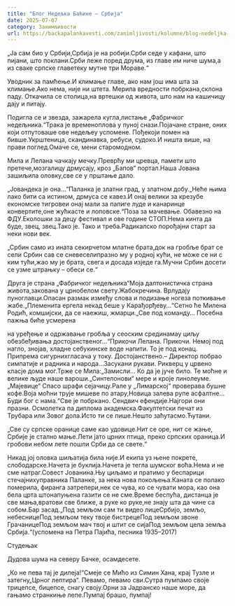 ```yaml
---
title: "Блог Недељка Баћине – Србија"
date: 2025-07-07
category: Занимљивости
url: https://backapalankavesti.com/zanimljivosti/kolumne/blog-nedeljka-bacine-srbija/
---
```


„Ја сам био у Србији,Србија је на робији.Срби седе у кафани, што пијани, што поклани.Срби леже поред друма, из главе им ниче шума,а из сваке српске главетеку мутне три Мораве.“

Уводник за памћење.И климање главе, ако нам још има шта за климање.Ако нема, није ни штета. Мерила вредности побркана,склона паду. Откачила се столица,на вртешки од живота, што нам на кашичицу дају и питају.

Подигла се и звезда, зажарела кугла,листање „Фабричког недељника.“Трака је временоплова у пуној снази.Појачане стране, оних који отпутоваше ове недељеу успомене. Пођекоји помен на бивше.Укрштеница, скандинавка, ребуси, судоко.И ништа више, на прави поглед.Омаче се, мени старомодном.

Мила и Лелана чачкају мечку.Преврћу ми цревца, памети што претече,мозгалицу дрмусају, кроз „Бапов“ портал.Наша Јована зашиљила оловку,све се у прштање дало.

„Јовандека је она…“Паланка је златни град, у златном добу.„Неће њима лако бити са истином, дрмуса се кавез.И онај велики за крезубе економске тигровеи онај мали за папиге луде и канаринце конвертите,оне жућкасте и лоповске.“Поза за мачевање. Обавезно на ФДУ.Еколошки за децу фестивал и ове године СТОП.Нема кинта да буде, звец, звец.Тако је. Тако и треба.Радикалско порођајни старт за неки нови век.

„Србин само из ината секирчетом млатне брата,док на гробље брат се сели Србин сав се сневеселипразно му у родној кући, не може се ни с ким тући,жaо му је брата, свега и досада изједе га.Мучни Србин досети се узме штрањку – обеси се.“

Друга је страна „Фабричког недељника“Моја далтонистичка страна живота,закована у црнобелом свету.Жабокречина. Врлудају пуноглавци.Опасан размак између слова и подизање ногеза поткивање жабе.„Племенита ергела некад беше у Карађорђеву…“Сетно ће Милена Родић, комшијски, да се наежиш, жмарци.„Све под команду… Посебна пажња биће усмерена

на уређење и одржавање гробља у сеоским срединамау циљу обезбеђивања достојанственог…“Прикочи Лелана. Прикочи. Немој под нагло, знојав, хладне себукинске воде напити. То је под конац. Припрема сигурнихгласача у току. Достојанствено.– Директор побрао симпатије и радника и народа…Засукани рукави. Рикверц у црвено класје дома мог.Трже се Мила:„Замисли… Ко да је јуче било. Те моћне и велике људе наше вароши.„Синтелонови“ мере и кроје линолеуме.„Мајевице“ Спасо шрафи сејачицу.Рале у „Лимарској“ проверава бушне кофе.Воја моћни трује мишеве по атару,Новица залева рупе асфалтне…Буди бог с нама.“Све је побркано. Сендвич ефендије.Најгори они празни. Осмолетка па диплома академска.Факултетски печат из Трубара или Зовог дола.Исто ти се пише.Нешто заћутасмо.Ћутани.

„Све су српске оранице саме као удовице.Нит се оре, нит се жање, Србије је стално мање.Лети јато црних птица, преко српских ораница.И гробови небом лете пошли Срби да се свете.“

Никад јој оловка шиљатија била није.И екипа уз њене покрете, слободарске.Начета је буклија.Начета је тегла шумског воћа.Нема и не сме натраг.Совест Јованина.Њу циљамо и пратимо у беспарици стечајнихуправника Паланке, за нека нова покољења.Каната се полако померила, фирaнга затрепери,нек се чува, ко се чувати мора, као она бела црта штонапуњена газити се не сме.Време беспућа, дистанца је све мања,вратови све ближе, а руке ко руке,не знају шта да чине са собом.Бар засад.„Под земљом сам ти видео лицеСрбијо, земљо, небесницеПод земљом теку твоје бистрецеПод земљом звоне ГрачаницеПод земљом мач твој и штит се сијаПод земљом цела земља Србија.“(успомена на Петра Пајића, песника 1935–2017)

Студењак

Дудова шума на северу Бачке, осамдесете.

„Ко не пева тај је дилеја!“Смеје се Мићо из Симин Хана, крај Тузле и затегну„Црног лептира“. Певамо, певамо сви.Сутра пумпамо своје трицепсе, бицепсе, снагу своју.Орни за Јадранско наше море, да гањамо странкиње лепе.Пумпај брашо, пумпај!
